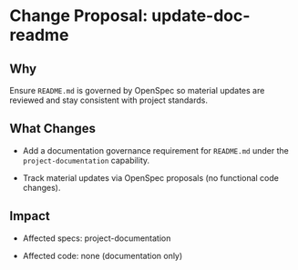 # Change Proposal: update-doc-readme

## Why

Ensure `README.md` is governed by OpenSpec so material updates are reviewed and stay consistent with project standards.

## What Changes

- Add a documentation governance requirement for `README.md` under the `project-documentation` capability.

- Track material updates via OpenSpec proposals (no functional code changes).

## Impact

- Affected specs: project-documentation

- Affected code: none (documentation only)
